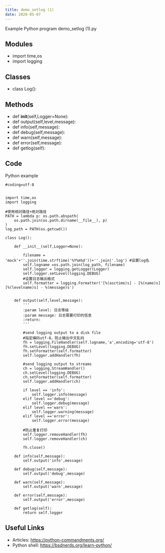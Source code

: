 ```yaml
---
title: demo_setlog (1)
date: 2020-05-07
---
```

Example Python program demo_setlog (1).py

## Modules

* import time,os
* import logging

## Classes

* class Log():

## Methods

* def __init__(self,Logger=None):
* def output(self,level,message):
* def info(self,message):
* def debug(self,message):
* def warn(self,message):
* def error(self,message):
* def getlog(self):

## Code

Python example

    #coding=utf-8
    
    
    import time,os
    import logging
    
    #使用相对路径+绝对路径
    PATH = lambda p: os.path.abspath(
        os.path.join(os.path.dirname(__file__), p)
    )
    log_path = PATH(os.getcwd())
    
    class Log():
    
        def __init__(self,Logger=None):
    
            filename = 'mock'+''.join(time.strftime('%Y%m%d'))+''.join('.log') #设置log名
            self.logname =os.path.join(log_path, filename)
            self.logger = logging.getLogger(Logger)
            self.logger.setLevel(logging.DEBUG)
            #设置日志输出格式
            self.formatter = logging.Formatter('[%(asctime)s] - [%(name)s] [%(levelname)s] - %(message)s')
    
    
        def output(self,level,message):
            '''
            :param level: 日志等级
            :param message: 日志需要打印的信息
            :return:
            '''
    
            #send logging output to a disk file
            #指定编码utf-8，防止输出中文乱码
            fh = logging.FileHandler(self.logname,'a',encoding='utf-8')
            fh.setLevel(logging.DEBUG)
            fh.setFormatter(self.formatter)
            self.logger.addHandler(fh)
    
            #send logging output to streams
            ch = logging.StreamHandler()
            ch.setLevel(logging.DEBUG)
            ch.setFormatter(self.formatter)
            self.logger.addHandler(ch)
    
            if level == 'info':
                self.logger.info(message)
            elif level =='debug':
                self.logger.debug(message)
            elif level =='warn':
                self.logger.warning(message)
            elif level =='error':
                self.logger.error(message)
    
            #防止重复打印
            self.logger.removeHandler(fh)
            self.logger.removeHandler(ch)
    
            fh.close()
    
        def info(self,message):
            self.output('info',message)
    
        def debug(self,message):
            self.output('debug',message)
    
        def warn(self,message):
            self.output('warn',message)
    
        def error(self,message):
            self.output('error',message)
    
        def getlog(self):
            return self.logger
    
    

## Useful Links

- Articles: https://python-commandments.org/
- Python shell: https://bsdnerds.org/learn-python/
